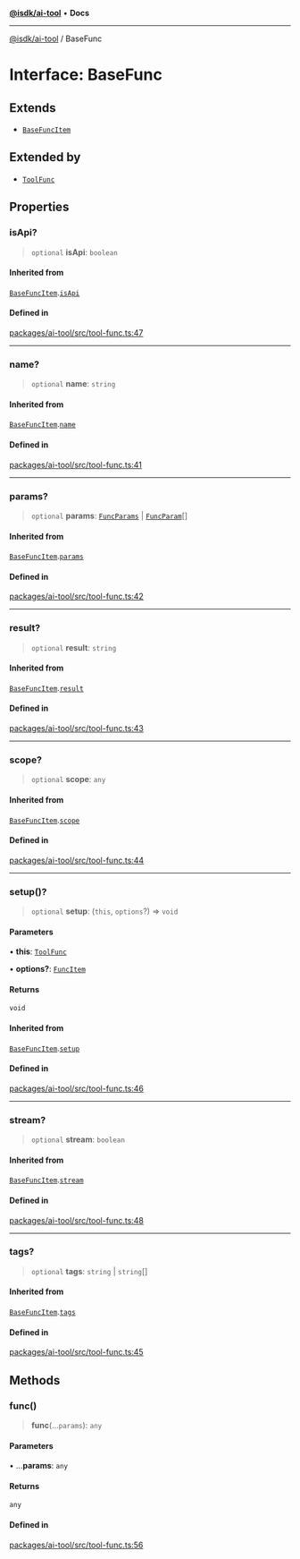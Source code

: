 [**@isdk/ai-tool**](../README.md) • **Docs**

***

[@isdk/ai-tool](../globals.md) / BaseFunc

# Interface: BaseFunc

## Extends

- [`BaseFuncItem`](BaseFuncItem.md)

## Extended by

- [`ToolFunc`](../classes/ToolFunc.md)

## Properties

### isApi?

> `optional` **isApi**: `boolean`

#### Inherited from

[`BaseFuncItem`](BaseFuncItem.md).[`isApi`](BaseFuncItem.md#isapi)

#### Defined in

[packages/ai-tool/src/tool-func.ts:47](https://github.com/isdk/ai-tool.js/blob/37ada542a786fbbc770f2d61beb564f6e603941d/src/tool-func.ts#L47)

***

### name?

> `optional` **name**: `string`

#### Inherited from

[`BaseFuncItem`](BaseFuncItem.md).[`name`](BaseFuncItem.md#name)

#### Defined in

[packages/ai-tool/src/tool-func.ts:41](https://github.com/isdk/ai-tool.js/blob/37ada542a786fbbc770f2d61beb564f6e603941d/src/tool-func.ts#L41)

***

### params?

> `optional` **params**: [`FuncParams`](FuncParams.md) \| [`FuncParam`](FuncParam.md)[]

#### Inherited from

[`BaseFuncItem`](BaseFuncItem.md).[`params`](BaseFuncItem.md#params)

#### Defined in

[packages/ai-tool/src/tool-func.ts:42](https://github.com/isdk/ai-tool.js/blob/37ada542a786fbbc770f2d61beb564f6e603941d/src/tool-func.ts#L42)

***

### result?

> `optional` **result**: `string`

#### Inherited from

[`BaseFuncItem`](BaseFuncItem.md).[`result`](BaseFuncItem.md#result)

#### Defined in

[packages/ai-tool/src/tool-func.ts:43](https://github.com/isdk/ai-tool.js/blob/37ada542a786fbbc770f2d61beb564f6e603941d/src/tool-func.ts#L43)

***

### scope?

> `optional` **scope**: `any`

#### Inherited from

[`BaseFuncItem`](BaseFuncItem.md).[`scope`](BaseFuncItem.md#scope)

#### Defined in

[packages/ai-tool/src/tool-func.ts:44](https://github.com/isdk/ai-tool.js/blob/37ada542a786fbbc770f2d61beb564f6e603941d/src/tool-func.ts#L44)

***

### setup()?

> `optional` **setup**: (`this`, `options`?) => `void`

#### Parameters

• **this**: [`ToolFunc`](../classes/ToolFunc.md)

• **options?**: [`FuncItem`](FuncItem.md)

#### Returns

`void`

#### Inherited from

[`BaseFuncItem`](BaseFuncItem.md).[`setup`](BaseFuncItem.md#setup)

#### Defined in

[packages/ai-tool/src/tool-func.ts:46](https://github.com/isdk/ai-tool.js/blob/37ada542a786fbbc770f2d61beb564f6e603941d/src/tool-func.ts#L46)

***

### stream?

> `optional` **stream**: `boolean`

#### Inherited from

[`BaseFuncItem`](BaseFuncItem.md).[`stream`](BaseFuncItem.md#stream)

#### Defined in

[packages/ai-tool/src/tool-func.ts:48](https://github.com/isdk/ai-tool.js/blob/37ada542a786fbbc770f2d61beb564f6e603941d/src/tool-func.ts#L48)

***

### tags?

> `optional` **tags**: `string` \| `string`[]

#### Inherited from

[`BaseFuncItem`](BaseFuncItem.md).[`tags`](BaseFuncItem.md#tags)

#### Defined in

[packages/ai-tool/src/tool-func.ts:45](https://github.com/isdk/ai-tool.js/blob/37ada542a786fbbc770f2d61beb564f6e603941d/src/tool-func.ts#L45)

## Methods

### func()

> **func**(...`params`): `any`

#### Parameters

• ...**params**: `any`

#### Returns

`any`

#### Defined in

[packages/ai-tool/src/tool-func.ts:56](https://github.com/isdk/ai-tool.js/blob/37ada542a786fbbc770f2d61beb564f6e603941d/src/tool-func.ts#L56)
